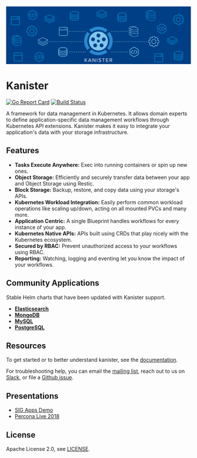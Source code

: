 ![Kanister Logo](./graphic/graphic.png)

# Kanister

[![Go Report Card](https://goreportcard.com/badge/github.com/kanisterio/kanister)](https://goreportcard.com/report/github.com/kanisterio/kanister)
[![Build Status](https://travis-ci.org/kanisterio/kanister.svg?branch=master)](https://travis-ci.org/kanisterio/kanister)


A framework for data management in Kubernetes.  It allows domain experts to
define application-specific data management workflows through Kubernetes API
extensions. Kanister makes it easy to integrate your application's data with
your storage infrastructure.

## Features

- **Tasks Execute Anywhere:** Exec into running containers or spin up new ones.
- **Object Storage:** Efficiently and securely transfer data between your app and
  Object Storage  using Restic.
- **Block Storage:** Backup, restore, and copy data using your storage's APIs.
- **Kubernetes Workload Integration:** Easily perform common workload operations
  like scaling up/down, acting on all mounted PVCs and many more.
- **Application Centric:** A single Blueprint handles workflows for every
  instance of your app.
- **Kubernetes Native APIs:** APIs built using CRDs that play nicely with the
  Kubernetes ecosystem.
- **Secured by RBAC:** Prevent unauthorized access to your workflows using RBAC.
- **Reporting:** Watching, logging and eventing let you know the impact of your
  workflows.

## Community Applications

Stable Helm charts that have been updated with Kanister support.

- **[Elasticsearch](./examples/helm/kanister/kanister-elasticsearch)**
- **[MongoDB](./examples/helm/kanister/kanister-mongodb-replicaset)**
- **[MySQL](./examples/helm/kanister/kanister-mysql)**
- **[PostgreSQL](./examples/helm/kanister/kanister-postgresql)**

## Resources

To get started or to better understand kanister, see the
[documentation](https://docs.kanister.io/).

For troubleshooting help, you can email the [mailing
list](https://groups.google.com/forum/#!forum/kanisterio), reach out to us on
[Slack](https://join.slack.com/t/kanisterio/shared_invite/enQtNzg2MDc4NzA0ODY4LTU1NDU2NDZhYjk3YmE5MWNlZWMwYzk1NjNjOGQ3NjAyMjcxMTIyNTE1YzZlMzgwYmIwNWFkNjU0NGFlMzNjNTk), or file a [Github
issue](https://github.com/kanisterio/kanister/issues).

## Presentations

- [SIG Apps Demo](https://youtu.be/uzIp-CjsX1c?t=82)
- [Percona Live 2018](https://www.youtube.com/watch?v=dS0kv0k8D_E)

## License
Apache License 2.0, see [LICENSE](https://github.com/kanisterio/kanister/blob/master/LICENSE).
